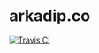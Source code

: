 # arkadip.co

[![Travis CI](https://travis-ci.com/darkmatter18/arkadip.co.svg?branch=master)](https://travis-ci.com/darkmatter18/arkadip.co)

